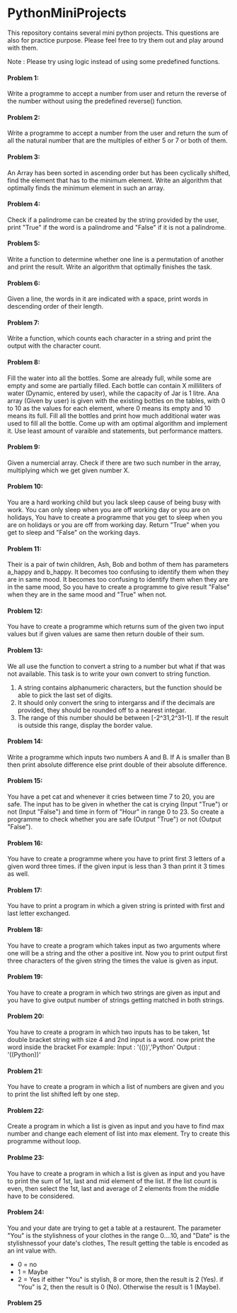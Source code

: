 # PythonMiniProjects

This repository contains several mini python projects. This questions are also for practice purpose. Please feel free to try them out and play around with them. 

Note : Please try using logic instead of using some predefined functions.

#### Problem 1:
Write a programme to accept a number from user and return the reverse of the number without using the predefined reverse() function.

#### Problem 2:
Write a programme to accept a number from the user and return the sum of all the natural number that are the multiples of either 5 or 7 or both of them.

#### Problem 3:
An Array has been sorted in ascending order but has been cyclically shifted, find the element that has to the minimum element. Write an algorithm that optimally finds the minimum element in such an array.

#### Problem 4:
Check if a palindrome can be created by the string provided by the user, print "True" if the word is a palindrome and "False" if it is not a palindrome.

#### Problem 5:
Write a function to determine whether one line is a permutation of another and print the result. Write an algorithm that optimally finishes the task.

#### Problem 6:
Given a line, the words in it are indicated with a space, print words in descending order of their length.

#### Problem 7:
Write a function, which counts each character in a string and print the output with the character count.

#### Problem 8:
Fill the water into all the bottles. Some are already full, while some are empty and some are partially filled. Each bottle can contain X milliliters of water 
(Dynamic, entered by user), while the capacity of Jar is 1 litre. Ana array (Given by user) is given with the existing bottles on the tables, with 0 to 10 as the values for each element, where 0 means its empty and 10 means its full. Fill all the bottles and print how much additional water was used to fill all the bottle. Come up with am optimal algorithm and implement it. Use least amount of varaible and statements, but performance matters.

#### Problem 9:
Given a numercial array. Check if there are two such number in the array, multiplying which we get given number X.

#### Problem 10:
You are a hard working child but you lack sleep cause of being busy with work. You can only sleep when you are off working day or you are on holidays, You have to create a programme that you get to sleep when you are on holidays or you are off from working day. Return "True" when you get to sleep and "False" on the working days.

#### Problem 11:
Their is a pair of twin children, Ash, Bob and bothm of them has parameters a_happy and b_happy. It becomes too confusing to identify them when they are in same mood. It becomes too confusing to identify them when they are in the same mood, So you have to create a programme to give result "False" when they are in the same mood and "True" when not.

#### Problem 12:
You have to create a programme which returns sum of the given two input values but if given values are same then return double of their sum.

#### Problem 13:
We all use the function to convert a string to a number but what if that was not available. This task is to write your own convert to string function.
  1. A string contains alphanumeric characters, but the function should be able to pick the last set of digits.
  2. It should only convert the sring to intergarss and if the decimals are provided, they should be rounded off to a nearest integar.
  3. The range of this number should be between [-2^31,2^31-1]. If the result is outside this range, display the border value.
  
#### Problem 14:
Write a programme which inputs two numbers A and B. If A is smaller than B then print absolute difference else print double of their absolute difference.

#### Problem 15:
You have a pet cat and whenever it cries between time 7 to 20, you are safe.
The input has to be given in whether the cat is crying (Input "True") or not (Input "False") and time in form of "Hour" in range 0 to 23.
So create a programme to check whether you are safe (Output "True") or not (Output "False").

#### Problem 16:
You have to create a programme where you have to print first 3 letters of a given word three times. if the given input is less than 3 than print it 3 times as well.

#### Problem 17:
You have to print a program in which a given string is printed with first and last letter exchanged.

#### Problem 18:
You have to create a program which takes input as two arguments where one will be a string and the other a positive int. Now you to print output first three characters of the given string the times the value is given as input.

#### Problem 19:
You have to create a program in which two strings are given as input and you have to give output number of strings getting matched in both strings.

#### Problem 20:
You have to create a program in which two inputs has to be taken, 1st double bracket string with size 4 and 2nd input is a word. now print the word inside the bracket
  For example: 
    Input : '(())','Python'
    Output : '((Python))'

#### Problem 21:
You have to create a program in which a list of numbers are given and you to print the list shifted left by one step.

#### Problem 22:
Create a program in which a list is given as input and you have to find max number and change each element of list into max element. Try to create this programme without loop.

#### Problme 23:
You have to create a program in which a list is given as input and you have to print the sum of 1st, last and mid element of the list. If the list count is even, then select the 1st, last and average of 2 elements from the middle have to be considered.

#### Problem 24:
You and your date are trying to get a table at a restaurent. The parameter "You" is the stylishness of your clothes in the range 0....10, and "Date" is the stylishnessof your date's clothes, The result getting the table is encoded as an int value with.
  - 0 = no
  - 1 = Maybe
  - 2 = Yes
if either "You" is stylish, 8 or more, then the result is 2 (Yes). if "You" is 2, then the result is 0 (No). Otherwise the result is 1 (Maybe).

#### Problem 25
